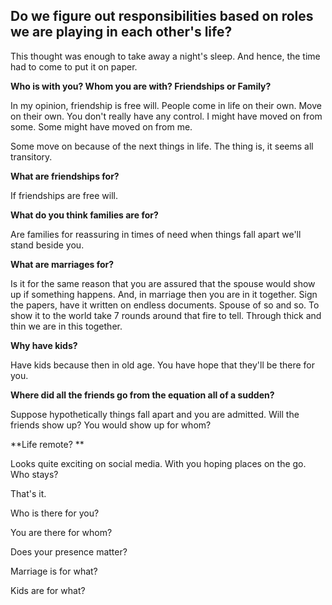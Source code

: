 ## Do we figure out responsibilities based on roles we are playing in each other's life?

This thought was enough to take away a night's sleep. And hence, the time had to come to put it on paper.

**Who is with you? Whom you are with?
Friendships or Family?**

In my opinion, friendship is free will. People come in life on their own. Move on their own. You don't really have any control. I might have moved on from some. Some might have moved on from me. 

Some move on because of the next things in life. The thing is, it seems all transitory.

**What are friendships for?**

If friendships are free will. 

**What do you think families are for?**

Are families for reassuring in times of need when things fall apart we'll stand beside you.

**What are marriages for?**

Is it for the same reason that you are assured that the spouse would show up if something happens. And, in marriage then you are in it together. Sign the papers, have it written on endless documents. Spouse of so and so. To show it to the world take 7 rounds around that fire to tell. Through thick and thin we are in this together. 

**Why have kids?**

Have kids because then in old age.  You have hope that they'll be there for you.

**Where did all the friends go from the equation all of a sudden?**

Suppose hypothetically things fall apart and you are admitted. Will the friends show up?
You would show up for whom?

**Life remote? **

Looks quite exciting on social media. With you hoping places on the go. Who stays?

That's it. 

Who is there for you?

You are there for whom?

Does your presence matter?

Marriage is for what?

Kids are for what?    

